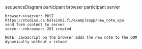 sequenceDiagram
    participant browser
    participant server
    
    browser->>server: POST https://studies.cs.helsinki.fi/exampleapp/new_note_spa
    send form content to server
    server-->>browser: 201 created

    NOTE: Javascript on the browser adds the new note to the DOM dynamically without a reload
    
